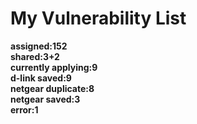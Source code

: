 # **My Vulnerability List**

**assigned:152**  
**shared:3+2**  
**currently applying:9**  
**d-link saved:9**  
**netgear duplicate:8**  
**netgear saved:3**  
**error:1**  
